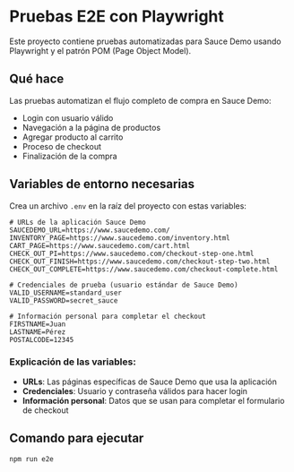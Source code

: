 # Pruebas E2E con Playwright

Este proyecto contiene pruebas automatizadas para Sauce Demo usando Playwright y el patrón POM (Page Object Model).

## Qué hace

Las pruebas automatizan el flujo completo de compra en Sauce Demo:
- Login con usuario válido
- Navegación a la página de productos
- Agregar producto al carrito
- Proceso de checkout
- Finalización de la compra

## Variables de entorno necesarias

Crea un archivo `.env` en la raíz del proyecto con estas variables:

```env
# URLs de la aplicación Sauce Demo
SAUCEDEMO_URL=https://www.saucedemo.com/
INVENTORY_PAGE=https://www.saucedemo.com/inventory.html
CART_PAGE=https://www.saucedemo.com/cart.html
CHECK_OUT_PI=https://www.saucedemo.com/checkout-step-one.html
CHECK_OUT_FINISH=https://www.saucedemo.com/checkout-step-two.html
CHECK_OUT_COMPLETE=https://www.saucedemo.com/checkout-complete.html

# Credenciales de prueba (usuario estándar de Sauce Demo)
VALID_USERNAME=standard_user
VALID_PASSWORD=secret_sauce

# Información personal para completar el checkout
FIRSTNAME=Juan
LASTNAME=Pérez
POSTALCODE=12345
```

### Explicación de las variables:

- **URLs**: Las páginas específicas de Sauce Demo que usa la aplicación
- **Credenciales**: Usuario y contraseña válidos para hacer login
- **Información personal**: Datos que se usan para completar el formulario de checkout

## Comando para ejecutar

```bash
npm run e2e
``` 